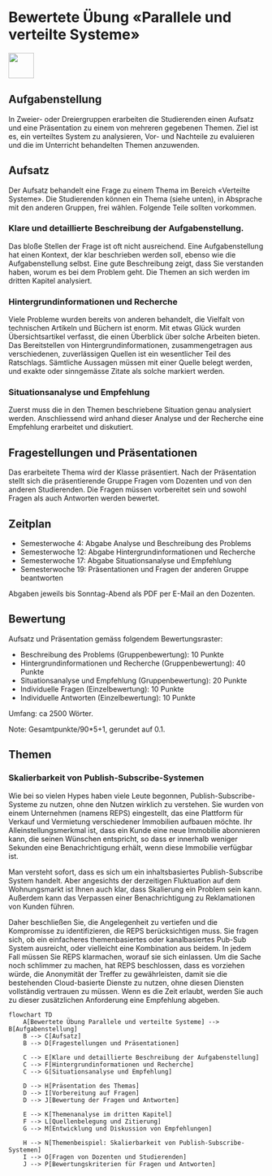# Bewertete Übung «Parallele und verteilte Systeme»
[<img src="https://cdn-icons-png.flaticon.com/512/93/93634.png" width="50"/>](../README.md)
## Aufgabenstellung
In Zweier- oder Dreiergruppen erarbeiten die Studierenden einen Aufsatz und eine Präsentation zu einem von mehreren gegebenen Themen.
Ziel ist es, ein verteiltes System zu analysieren, Vor- und Nachteile zu evaluieren und die im Unterricht behandelten Themen anzuwenden.

## Aufsatz
Der Aufsatz behandelt eine Frage zu einem Thema im Bereich «Verteilte Systeme». 
Die Studierenden können ein Thema (siehe unten), in Absprache mit den anderen Gruppen, frei wählen.
Folgende Teile sollten vorkommen.

### Klare und detaillierte Beschreibung der Aufgabenstellung.
Das bloße Stellen der Frage ist oft nicht ausreichend.
Eine Aufgabenstellung hat einen Kontext, der klar beschrieben werden soll, ebenso wie die Aufgabenstellung selbst.
Eine gute Beschreibung zeigt, dass Sie verstanden haben, worum es bei dem Problem geht.
Die Themen an sich werden im dritten Kapitel analysiert.

### Hintergrundinformationen und Recherche
Viele Probleme wurden bereits von anderen behandelt, die Vielfalt von technischen Artikeln und Büchern ist enorm.
Mit etwas Glück wurden Übersichtsartikel verfasst, die einen Überblick über solche Arbeiten bieten.
Das Bereitstellen von Hintergrundinformationen, zusammengetragen aus verschiedenen, zuverlässigen Quellen ist ein wesentlicher Teil des Ratschlags.
Sämtliche Aussagen müssen mit einer Quelle belegt werden, und exakte oder sinngemässe Zitate als solche markiert werden.

### Situationsanalyse und Empfehlung
Zuerst muss die in den Themen beschriebene Situation genau analysiert werden. 
Anschliessend wird anhand dieser Analyse und der Recherche eine Empfehlung erarbeitet und diskutiert.

## Fragestellungen und Präsentationen
Das erarbeitete Thema wird der Klasse präsentiert. 
Nach der Präsentation stellt sich die präsentierende Gruppe Fragen vom Dozenten und von den anderen Studierenden. 
Die Fragen müssen vorbereitet sein und sowohl Fragen als auch Antworten werden bewertet.

## Zeitplan
- Semesterwoche 4: Abgabe Analyse und Beschreibung des Problems
- Semesterwoche 12: Abgabe Hintergrundinformationen und Recherche
- Semesterwoche 17: Abgabe Situationsanalyse und Empfehlung
- Semesterwoche 19: Präsentationen und Fragen der anderen Gruppe beantworten 

Abgaben jeweils bis Sonntag-Abend als PDF per E-Mail an den Dozenten.

## Bewertung
Aufsatz und Präsentation gemäss folgendem Bewertungsraster: 
- Beschreibung des Problems (Gruppenbewertung): 10 Punkte
- Hintergrundinformationen und Recherche (Gruppenbewertung): 40 Punkte
- Situationsanalyse und Empfehlung (Gruppenbewertung): 20 Punkte
- Individuelle Fragen (Einzelbewertung): 10 Punkte
- Individuelle Antworten (Einzelbewertung): 10 Punkte 

Umfang: ca 2500 Wörter.

Note: Gesamtpunkte/90*5+1, gerundet auf 0.1.

## Themen

### Skalierbarkeit von Publish-Subscribe-Systemen
Wie bei so vielen Hypes haben viele Leute begonnen, Publish-Subscribe-Systeme zu nutzen, ohne den Nutzen wirklich zu verstehen.
Sie wurden von einem Unternehmen (namens REPS) eingestellt, das eine Plattform für Verkauf und Vermietung verschiedener Immobilien aufbauen möchte.
Ihr Alleinstellungsmerkmal ist, dass ein Kunde eine neue Immobilie abonnieren kann, die seinen Wünschen entspricht, so dass er innerhalb weniger Sekunden eine Benachrichtigung erhält, wenn diese Immobilie verfügbar ist.
					
Man versteht sofort, dass es sich um ein inhaltsbasiertes Publish-Subscribe System handelt.
Aber angesichts der derzeitigen Fluktuation auf dem Wohnungsmarkt ist Ihnen auch klar, dass Skalierung ein Problem sein kann.
Außerdem kann das Verpassen einer Benachrichtigung zu Reklamationen von Kunden führen.
					
Daher beschließen Sie, die Angelegenheit zu vertiefen und die Kompromisse zu identifizieren, die REPS berücksichtigen muss.
Sie fragen sich, ob ein einfacheres themenbasiertes oder kanalbasiertes Pub-Sub System ausreicht, oder vielleicht eine Kombination aus beidem.
In jedem Fall müssen Sie REPS klarmachen, worauf sie sich einlassen.
Um die Sache noch schlimmer zu machen, hat REPS beschlossen, dass es vorziehen würde, die Anonymität der Treffer zu gewährleisten, damit sie die bestehenden Cloud-basierte Dienste zu nutzen, ohne diesen Diensten vollständig vertrauen zu müssen.
Wenn es die Zeit erlaubt, werden Sie auch zu dieser zusätzlichen Anforderung eine Empfehlung abgeben.

```mermaid
flowchart TD
    A[Bewertete Übung Parallele und verteilte Systeme] --> B[Aufgabenstellung]
    B --> C[Aufsatz]
    B --> D[Fragestellungen und Präsentationen]

    C --> E[Klare und detaillierte Beschreibung der Aufgabenstellung]
    C --> F[Hintergrundinformationen und Recherche]
    C --> G[Situationsanalyse und Empfehlung]

    D --> H[Präsentation des Themas]
    D --> I[Vorbereitung auf Fragen]
    D --> J[Bewertung der Fragen und Antworten]

    E --> K[Themenanalyse im dritten Kapitel]
    F --> L[Quellenbelegung und Zitierung]
    G --> M[Entwicklung und Diskussion von Empfehlungen]

    H --> N[Themenbeispiel: Skalierbarkeit von Publish-Subscribe-Systemen]
    I --> O[Fragen von Dozenten und Studierenden]
    J --> P[Bewertungskriterien für Fragen und Antworten]

```
